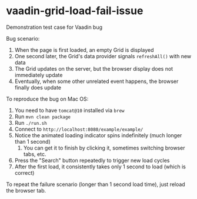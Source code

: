 # vaadin-grid-load-fail-issue
Demonstration test case for Vaadin bug

Bug scenario:

1. When the page is first loaded, an empty Grid is displayed
1. One second later, the Grid's data provider signals `refreshAll()` with new data
1. The Grid updates on the server, but the browser display does not immediately update
1. Eventually, when some other unrelated event happens, the browser finally does update

To reproduce the bug on Mac OS:

1. You need to have `tomcat@10` installed via `brew`
1. Run `mvn clean package`
1. Run `./run.sh`
1. Connect to `http://localhost:8080/example/example/`
1. Notice the animated loading indicator spins indefinitely (much longer than 1 second)
    1. You can get it to finish by clicking it, sometimes switching browser tabs, etc.
1. Press the "Search" button repeatedly to trigger new load cycles
1. After the first load, it consistently takes only 1 second to load (which is correct)

To repeat the failure scenario (longer than 1 second load time), just reload the browser tab.
